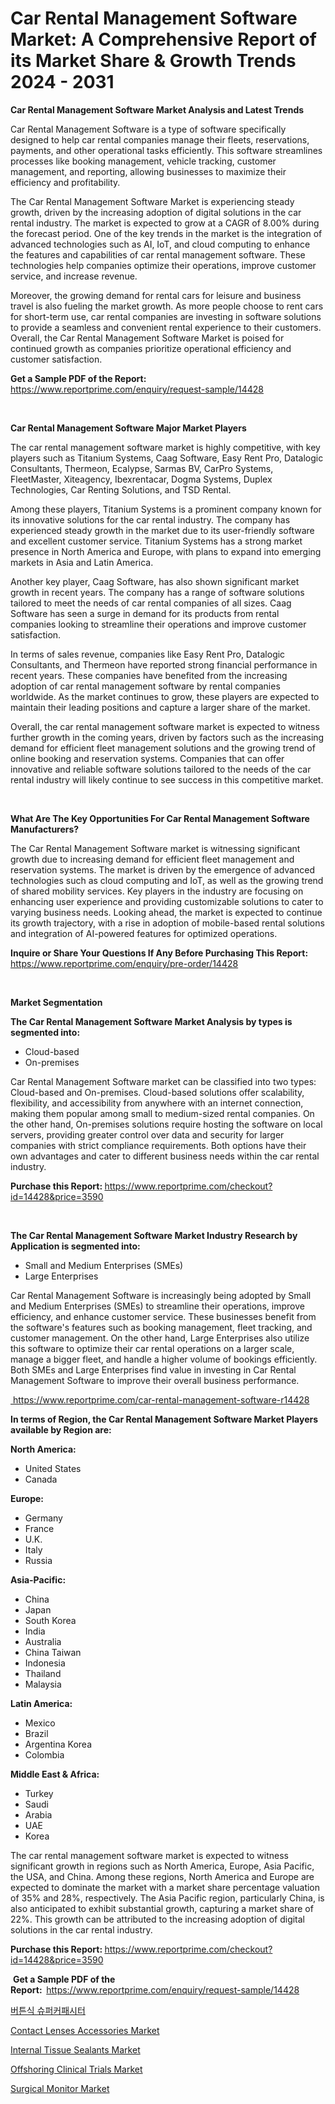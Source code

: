 <p><h1>Car Rental Management Software Market: A Comprehensive Report of its Market Share & Growth Trends 2024 - 2031</h1></p><p><strong>Car Rental Management Software Market Analysis and Latest Trends</strong></p>
<p><p>Car Rental Management Software is a type of software specifically designed to help car rental companies manage their fleets, reservations, payments, and other operational tasks efficiently. This software streamlines processes like booking management, vehicle tracking, customer management, and reporting, allowing businesses to maximize their efficiency and profitability.</p><p>The Car Rental Management Software Market is experiencing steady growth, driven by the increasing adoption of digital solutions in the car rental industry. The market is expected to grow at a CAGR of 8.00% during the forecast period. One of the key trends in the market is the integration of advanced technologies such as AI, IoT, and cloud computing to enhance the features and capabilities of car rental management software. These technologies help companies optimize their operations, improve customer service, and increase revenue.</p><p>Moreover, the growing demand for rental cars for leisure and business travel is also fueling the market growth. As more people choose to rent cars for short-term use, car rental companies are investing in software solutions to provide a seamless and convenient rental experience to their customers. Overall, the Car Rental Management Software Market is poised for continued growth as companies prioritize operational efficiency and customer satisfaction.</p></p>
<p><strong>Get a Sample PDF of the Report:&nbsp;</strong> <a href="https://www.reportprime.com/enquiry/request-sample/14428">https://www.reportprime.com/enquiry/request-sample/14428</a></p>
<p>&nbsp;</p>
<p><strong>Car Rental Management Software Major Market Players</strong></p>
<p><p>The car rental management software market is highly competitive, with key players such as Titanium Systems, Caag Software, Easy Rent Pro, Datalogic Consultants, Thermeon, Ecalypse, Sarmas BV, CarPro Systems, FleetMaster, Xiteagency, Ibexrentacar, Dogma Systems, Duplex Technologies, Car Renting Solutions, and TSD Rental.</p><p>Among these players, Titanium Systems is a prominent company known for its innovative solutions for the car rental industry. The company has experienced steady growth in the market due to its user-friendly software and excellent customer service. Titanium Systems has a strong market presence in North America and Europe, with plans to expand into emerging markets in Asia and Latin America.</p><p>Another key player, Caag Software, has also shown significant market growth in recent years. The company has a range of software solutions tailored to meet the needs of car rental companies of all sizes. Caag Software has seen a surge in demand for its products from rental companies looking to streamline their operations and improve customer satisfaction.</p><p>In terms of sales revenue, companies like Easy Rent Pro, Datalogic Consultants, and Thermeon have reported strong financial performance in recent years. These companies have benefited from the increasing adoption of car rental management software by rental companies worldwide. As the market continues to grow, these players are expected to maintain their leading positions and capture a larger share of the market.</p><p>Overall, the car rental management software market is expected to witness further growth in the coming years, driven by factors such as the increasing demand for efficient fleet management solutions and the growing trend of online booking and reservation systems. Companies that can offer innovative and reliable software solutions tailored to the needs of the car rental industry will likely continue to see success in this competitive market.</p></p>
<p>&nbsp;</p>
<p><strong>What Are The Key Opportunities For Car Rental Management Software Manufacturers?</strong></p>
<p><p>The Car Rental Management Software market is witnessing significant growth due to increasing demand for efficient fleet management and reservation systems. The market is driven by the emergence of advanced technologies such as cloud computing and IoT, as well as the growing trend of shared mobility services. Key players in the industry are focusing on enhancing user experience and providing customizable solutions to cater to varying business needs. Looking ahead, the market is expected to continue its growth trajectory, with a rise in adoption of mobile-based rental solutions and integration of AI-powered features for optimized operations.</p></p>
<p><strong>Inquire or Share Your Questions If Any Before Purchasing This Report:</strong> <a href="https://www.reportprime.com/enquiry/pre-order/14428">https://www.reportprime.com/enquiry/pre-order/14428</a></p>
<p>&nbsp;</p>
<p><strong>Market Segmentation</strong></p>
<p><strong>The Car Rental Management Software Market Analysis by types is segmented into:</strong></p>
<p><ul><li>Cloud-based</li><li>On-premises</li></ul></p>
<p><p>Car Rental Management Software market can be classified into two types: Cloud-based and On-premises. Cloud-based solutions offer scalability, flexibility, and accessibility from anywhere with an internet connection, making them popular among small to medium-sized rental companies. On the other hand, On-premises solutions require hosting the software on local servers, providing greater control over data and security for larger companies with strict compliance requirements. Both options have their own advantages and cater to different business needs within the car rental industry.</p></p>
<p><strong>Purchase this Report:&nbsp;</strong><a href="https://www.reportprime.com/checkout?id=14428&price=3590">https://www.reportprime.com/checkout?id=14428&price=3590</a></p>
<p>&nbsp;</p>
<p><strong>The Car Rental Management Software Market Industry Research by Application is segmented into:</strong></p>
<p><ul><li>Small and Medium Enterprises (SMEs)</li><li>Large Enterprises</li></ul></p>
<p><p>Car Rental Management Software is increasingly being adopted by Small and Medium Enterprises (SMEs) to streamline their operations, improve efficiency, and enhance customer service. These businesses benefit from the software's features such as booking management, fleet tracking, and customer management. On the other hand, Large Enterprises also utilize this software to optimize their car rental operations on a larger scale, manage a bigger fleet, and handle a higher volume of bookings efficiently. Both SMEs and Large Enterprises find value in investing in Car Rental Management Software to improve their overall business performance.</p></p>
<p><a href="https://www.reportprime.com/car-rental-management-software-r14428">&nbsp;https://www.reportprime.com/car-rental-management-software-r14428</a></p>
<p><strong>In terms of Region, the Car Rental Management Software Market Players available by Region are:</strong></p>
<p>
    <p> <strong> North America: </strong>
        <ul>
            <li>United States</li>
            <li>Canada</li>
        </ul>
        </p> 
    <p> <strong> Europe: </strong>
        <ul>
            <li>Germany</li>
            <li>France</li>
            <li>U.K.</li>
            <li>Italy</li>
            <li>Russia</li>
        </ul>
        </p> 
    <p> <strong> Asia-Pacific: </strong>
        <ul>
            <li>China</li>
            <li>Japan</li>
            <li>South Korea</li>
            <li>India</li>
            <li>Australia</li>
            <li>China Taiwan</li>
            <li>Indonesia</li>
            <li>Thailand</li>
            <li>Malaysia</li>
        </ul>
        </p> 
    <p> <strong> Latin America: </strong>
        <ul>
            <li>Mexico</li>
            <li>Brazil</li>
            <li>Argentina Korea</li>
            <li>Colombia</li>
        </ul>
        </p> 
    <p> <strong> Middle East & Africa: </strong>
        <ul>
            <li>Turkey</li>
            <li>Saudi</li>
            <li>Arabia</li>
            <li>UAE</li>
            <li>Korea</li>
        </ul>
    </p>
    </p>
<p><p>The car rental management software market is expected to witness significant growth in regions such as North America, Europe, Asia Pacific, the USA, and China. Among these regions, North America and Europe are expected to dominate the market with a market share percentage valuation of 35% and 28%, respectively. The Asia Pacific region, particularly China, is also anticipated to exhibit substantial growth, capturing a market share of 22%. This growth can be attributed to the increasing adoption of digital solutions in the car rental industry.</p></p>
<p><strong>Purchase this Report: </strong><a href="https://www.reportprime.com/checkout?id=14428&price=3590">https://www.reportprime.com/checkout?id=14428&price=3590</a></p>
<p>&nbsp;<strong>Get a Sample PDF of the Report:&nbsp;&nbsp;</strong><a href="https://www.reportprime.com/enquiry/request-sample/14428">https://www.reportprime.com/enquiry/request-sample/14428</a></p>
<p><strong></strong></p>
<p><p><a href="https://github.com/konokaryan/Market-Research-Report-List-2/blob/main/7236930107744.md">버튼식 슈퍼커패시터</a></p><p><a href="https://github.com/labibmmn112/Market-Research-Report-List-2/blob/main/contact-lenses-accessories-market.md">Contact Lenses Accessories Market</a></p><p><a href="https://medium.com/@berugaru/emerging-trends-in-internal-tissue-sealants-market-global-outlook-and-future-prospects-from-2024-eec047914caa">Internal Tissue Sealants Market</a></p><p><a href="https://github.com/gladysalidde/Market-Research-Report-List-2/blob/main/offshoring-clinical-trials-market.md">Offshoring Clinical Trials Market</a></p><p><a href="https://medium.com/@josefahauck2023/surgical-monitor-market-research-report-includes-analysis-on-market-size-share-and-growth-rate-at-3476676e6c22">Surgical Monitor Market</a></p></p>